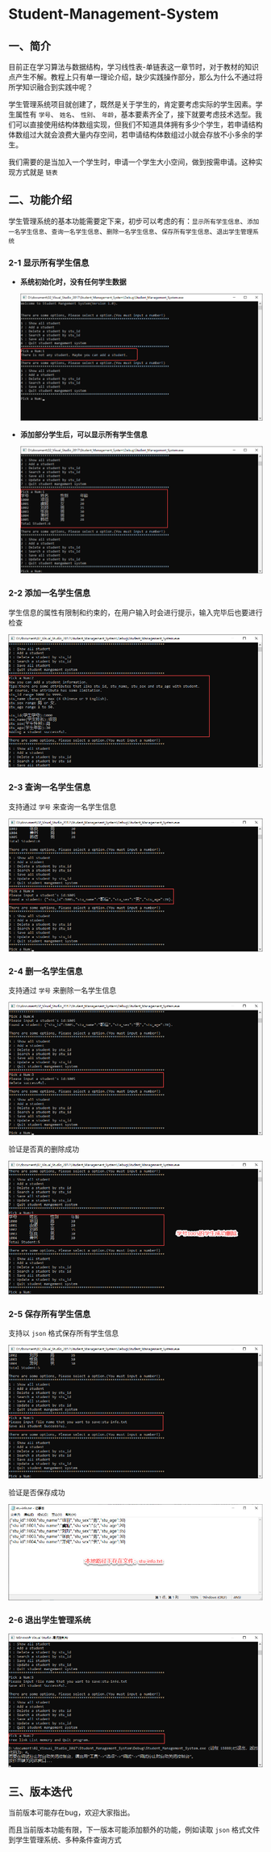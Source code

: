 # Student-Management-System

## 一、简介

目前正在学习算法与数据结构，学习线性表-单链表这一章节时，对于教材的知识点产生不解。教程上只有单一理论介绍，缺少实践操作部分，那么为什么不通过将所学知识融合到实践中呢？

学生管理系统项目就创建了，既然是关于学生的，肯定要考虑实际的学生因素。学生属性有 `学号`、 `姓名`、 `性别`、 `年龄`，基本要素齐全了，接下就要考虑技术选型。我们可以直接使用结构体数组实现，但我们不知道具体拥有多少个学生，若申请结构体数组过大就会浪费大量内存空间，若申请结构体数组过小就会存放不小多余的学生。

我们需要的是当加入一个学生时，申请一个学生大小空间，做到按需申请。这种实现方式就是 `链表`

## 二、功能介绍

学生管理系统的基本功能需要定下来，初步可以考虑的有：`显示所有学生信息`、`添加一名学生信息`、`查询一名学生信息`、`删除一名学生信息`、`保存所有学生信息`、`退出学生管理系统`

### 2-1 显示所有学生信息

* **系统初始化时，没有任何学生数据**

  ![image-20230105114132784](./README.assets/image-20230105114132784.png)

* **添加部分学生后，可以显示所有学生信息**

  ![image-20230105120426055](README.assets/image-20230105120426055.png)

### 2-2 添加一名学生信息

学生信息的属性有限制和约束的，在用户输入时会进行提示，输入完毕后也要进行检查

![image-20230105114439523](./README.assets/image-20230105114439523.png)

### 2-3 查询一名学生信息

支持通过 `学号` 来查询一名学生信息

![img](./README.assets/SNAGHTMLae0ae99.PNG)

### 2-4 删一名学生信息

支持通过 `学号` 来删除一名学生信息

![img](./README.assets/SNAGHTMLae1a00e.PNG)

验证是否真的删除成功

![image-20230105120936919](./README.assets/image-20230105120936919.png)

### 2-5 保存所有学生信息

支持以 `json` 格式保存所有学生信息

![image-20230105121130920](./README.assets/image-20230105121130920.png)

验证是否保存成功

![image-20230105121238924](./README.assets/image-20230105121238924.png)

### 2-6 退出学生管理系统

![image-20230105121324089](./README.assets/image-20230105121324089.png)



## 三、版本迭代

当前版本可能存在bug，欢迎大家指出。

而且当前版本功能有限，下一版本可能添加额外的功能，例如读取 `json` 格式文件到学生管理系统、多种条件查询方式







